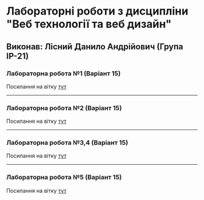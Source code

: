 # Лабораторні роботи з дисципліни "Веб технології та веб дизайн"

## Виконав: Лісний Данило Андрійович (Група ІР-21)

### Лабораторна робота №1 (Варіант 15)
Посилання на вітку [тут](https://github.com/Danko05/Web/tree/lab1)

***
### Лабораторна робота №2 (Варіант 15)
Посилання на вітку [тут](https://github.com/Danko05/Web/tree/lab2)

***
### Лабораторна робота №3,4 (Варіант 15)
Посилання на вітку [тут](https://github.com/Danko05/Web/tree/lab3%2C4)

***

### Лабораторна робота №5 (Варіант 15)
Посилання на вітку [тут](https://github.com/Danko05/Web/tree/lab5)
